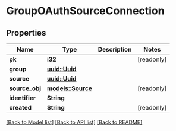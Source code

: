 # GroupOAuthSourceConnection

## Properties

Name | Type | Description | Notes
------------ | ------------- | ------------- | -------------
**pk** | **i32** |  | [readonly]
**group** | [**uuid::Uuid**](uuid::Uuid.md) |  | 
**source** | [**uuid::Uuid**](uuid::Uuid.md) |  | 
**source_obj** | [**models::Source**](Source.md) |  | [readonly]
**identifier** | **String** |  | 
**created** | **String** |  | [readonly]

[[Back to Model list]](../README.md#documentation-for-models) [[Back to API list]](../README.md#documentation-for-api-endpoints) [[Back to README]](../README.md)



